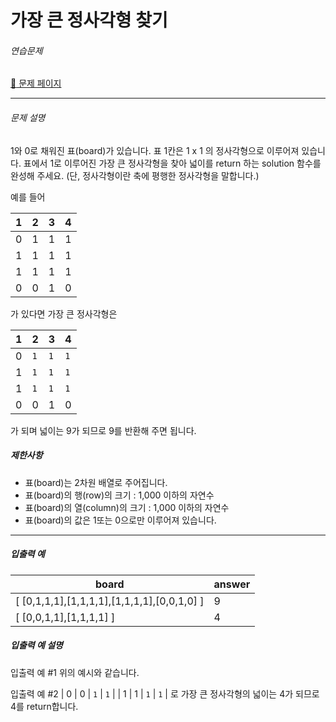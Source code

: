 # 가장 큰 정사각형 찾기

###### 연습문제

[:link: 문제 페이지](https://school.programmers.co.kr/learn/courses/30/lessons/12905)

---

###### 문제 설명

1와 0로 채워진 표(board)가 있습니다. 표 1칸은 1 x 1 의 정사각형으로 이루어져 있습니다. 표에서 1로 이루어진 가장 큰 정사각형을 찾아 넓이를 return 하는 solution 함수를 완성해 주세요. (단, 정사각형이란 축에 평행한 정사각형을 말합니다.)

예를 들어

| 1   | 2   | 3   | 4   |
| --- | --- | --- | --- |
| 0   | 1   | 1   | 1   |
| 1   | 1   | 1   | 1   |
| 1   | 1   | 1   | 1   |
| 0   | 0   | 1   | 0   |

가 있다면 가장 큰 정사각형은

| 1   | 2   | 3   | 4   |
| --- | --- | --- | --- |
| 0   | `1` | `1` | `1` |
| 1   | `1` | `1` | `1` |
| 1   | `1` | `1` | `1` |
| 0   | 0   | 1   | 0   |

가 되며 넓이는 9가 되므로 9를 반환해 주면 됩니다.

##### 제한사항

- 표(board)는 2차원 배열로 주어집니다.
- 표(board)의 행(row)의 크기 : 1,000 이하의 자연수
- 표(board)의 열(column)의 크기 : 1,000 이하의 자연수
- 표(board)의 값은 1또는 0으로만 이루어져 있습니다.

---

##### 입출력 예

| board                                       | answer |
| ------------------------------------------- | ------ |
| [ [0,1,1,1],[1,1,1,1],[1,1,1,1],[0,0,1,0] ] | 9      |
| [ [0,0,1,1],[1,1,1,1] ]                     | 4      |

##### 입출력 예 설명

입출력 예 #1
위의 예시와 같습니다.

입출력 예 #2
| 0 | 0 | `1` | `1` |
| 1 | 1 | `1` | `1` |
로 가장 큰 정사각형의 넓이는 4가 되므로 4를 return합니다.
